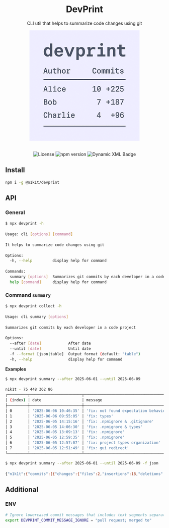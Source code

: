 
<div align='center'>
  <h1>DevPrint</h1>
  <p>CLI util that helps to summarize code changes using git</p>

  <img src="https://raw.githubusercontent.com/n1k1t/devprint/refs/heads/master/images/preview.png?raw=true" />

  <br />
  <br />

  ![License](https://img.shields.io/badge/License-MIT-yellow.svg)
  ![npm version](https://badge.fury.io/js/@n1k1t%2Fdevprint.svg)
  ![Dynamic XML Badge](https://img.shields.io/badge/dynamic/xml?url=https%3A%2F%2Fgithub.com%2Fn1k1t%2Fdevprint%2Fblob%2Fmaster%2Fcoverage%2Fcobertura-coverage.xml%3Fraw%3Dtrue&query=round(%2Fcoverage%2F%40line-rate%20*%201000)%20div%201000&label=coverage)
</div>

## Install

```bash
npm i -g @n1k1t/devprint
```

## API

### General

```bash
$ npx devprint -h

Usage: cli [options] [command]

It helps to summarize code changes using git

Options:
  -h, --help         display help for command

Commands:
  summary [options]  Summarizes git commits by each developer in a code project
  help [command]     display help for command
```

### Command `summary`

```bash
$ npx devprint collect -h

Usage: cli summary [options]

Summarizes git commits by each developer in a code project

Options:
  --after [date]            After date
  --until [date]            Until date
  -f --format [json|table]  Output format (default: "table")
  -h, --help                display help for command
```

**Examples**

```bash
$ npx devprint summary --after 2025-06-01 --until 2025-06-09

n1k1t - 75 448 362 86
┌─────────┬───────────────────────┬───────────────────────────────────────┬────────┬────────────┬───────────┬────────┐
│ (index) │ date                  │ message                               │ files  │ insertions │ deletions │ new    │
├─────────┼───────────────────────┼───────────────────────────────────────┼────────┼────────────┼───────────┼────────┤
│ 0       │ '2025-06-06 10:46:35' │ 'fix: not found expectation behavior' │ 2      │ 18         │ 7         │ 11     │
│ 1       │ '2025-06-06 09:55:05' │ 'fix: types'                          │ 26     │ 220        │ 148       │ 72     │
│ 2       │ '2025-06-05 14:15:16' │ 'fix: .npmignore & .gitignore'        │ 2      │ 20         │ 21        │ -1     │
│ 3       │ '2025-06-05 14:06:30' │ 'fix: .npmignore & types'             │ 2      │ 17         │ 19        │ -2     │
│ 4       │ '2025-06-05 13:09:13' │ 'fix: .npmignore'                     │ 1      │ 2          │ 0         │ 2      │
│ 5       │ '2025-06-05 12:59:35' │ 'fix: .npmignore'                     │ 1      │ 6          │ 3         │ 3      │
│ 6       │ '2025-06-05 12:57:07' │ 'fix: project types organization'     │ 38     │ 162        │ 162       │ 0      │
│ 7       │ '2025-06-05 12:51:49' │ 'fix: gui redirect'                   │ 3      │ 3          │ 2         │ 1      │
└─────────┴───────────────────────┴───────────────────────────────────────┴────────┴────────────┴───────────┴────────┘
```

```bash
$ npx devprint summary --after 2025-06-01 --until 2025-06-09 -f json

{"n1k1t":{"commits":[{"changes":{"files":2,"insertions":18,"deletions":7,"new":11},"date":"2025-06-06 10:46:35","message":"fix: not found expectation behavior"},{"changes":{"files":26,"insertions":220,"deletions":148,"new":72},"date":"2025-06-06 09:55:05","message":"fix: types"},{"changes":{"files":2,"insertions":20,"deletions":21,"new":-1},"date":"2025-06-05 14:15:16","message":"fix: .npmignore & .gitignore"},{"changes":{"files":2,"insertions":17,"deletions":19,"new":-2},"date":"2025-06-05 14:06:30","message":"fix: .npmignore & types"},{"changes":{"files":1,"insertions":2,"deletions":0,"new":2},"date":"2025-06-05 13:09:13","message":"fix: .npmignore"},{"changes":{"files":1,"insertions":6,"deletions":3,"new":3},"date":"2025-06-05 12:59:35","message":"fix: .npmignore"},{"changes":{"files":38,"insertions":162,"deletions":162,"new":0},"date":"2025-06-05 12:57:07","message":"fix: project types organization"},{"changes":{"files":3,"insertions":3,"deletions":2,"new":1},"date":"2025-06-05 12:51:49","message":"fix: gui redirect"}],"summary":{"files":75,"insertions":448,"deletions":362,"new":86}}}
```

## Additional

### ENV

```bash
# Ignore lowercased commit messages that includes text segments separated by ";"
export DEVPRINT_COMMIT_MESSAGE_IGNORE = "pull request; merged to"
```

